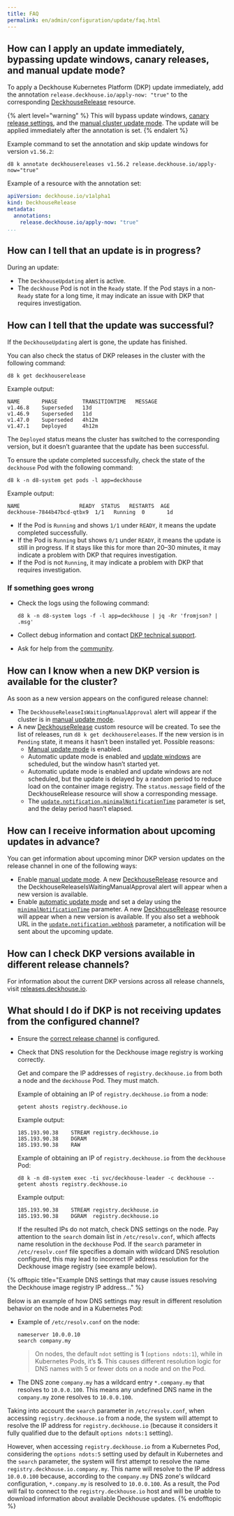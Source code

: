 ```yaml
---
title: FAQ
permalink: en/admin/configuration/update/faq.html
---
```


## How can I apply an update immediately, bypassing update windows, canary releases, and manual update mode?

To apply a Deckhouse Kubernetes Platform (DKP) update immediately,
add the annotation `release.deckhouse.io/apply-now: "true"` to the corresponding [DeckhouseRelease](/products/kubernetes-platform/documentation/v1/reference/api/cr.html#deckhouserelease) resource.

{% alert level="warning" %}
This will bypass update windows, [canary release settings](../../../user/network/canary-deployment.html), and the [manual cluster update mode](configuration.html#manual-update-approval).
The update will be applied immediately after the annotation is set.
{% endalert %}

Example command to set the annotation and skip update windows for version `v1.56.2`:

```shell
d8 k annotate deckhousereleases v1.56.2 release.deckhouse.io/apply-now="true"
```

Example of a resource with the annotation set:

```yaml
apiVersion: deckhouse.io/v1alpha1
kind: DeckhouseRelease
metadata:
  annotations:
    release.deckhouse.io/apply-now: "true"
...
```

## How can I tell that an update is in progress?

During an update:

- The `DeckhouseUpdating` alert is active.
- The `deckhouse` Pod is not in the `Ready` state.
  If the Pod stays in a non-`Ready` state for a long time, it may indicate an issue with DKP that requires investigation.

## How can I tell that the update was successful?

If the `DeckhouseUpdating` alert is gone, the update has finished.

You can also check the status of DKP releases in the cluster with the following command:

```shell
d8 k get deckhouserelease
```

Example output:

```console
NAME       PHASE        TRANSITIONTIME   MESSAGE
v1.46.8    Superseded   13d
v1.46.9    Superseded   11d
v1.47.0    Superseded   4h12m
v1.47.1    Deployed     4h12m
```

The `Deployed` status means the cluster has switched to the corresponding version,
but it doesn’t guarantee that the update has been successful.

To ensure the update completed successfully, check the state of the `deckhouse` Pod with the following command:

```shell
d8 k -n d8-system get pods -l app=deckhouse
```

Example output:

```console
NAME                   READY  STATUS   RESTARTS  AGE
deckhouse-7844b47bcd-qtbx9  1/1   Running  0       1d
```

- If the Pod is `Running` and shows `1/1` under `READY`, it means the update completed successfully.
- If the Pod is `Running` but shows `0/1` under `READY`, it means the update is still in progress.
  If it stays like this for more than 20–30 minutes, it may indicate a problem with DKP that requires investigation.
- If the Pod is not `Running`, it may indicate a problem with DKP that requires investigation.

### If something goes wrong

- Check the logs using the following command:

  ```shell
  d8 k -n d8-system logs -f -l app=deckhouse | jq -Rr 'fromjson? | .msg'
  ```

- Collect debug information and contact [DKP technical support](https://deckhouse.ru/tech-support/).
- Ask for help from the [community](https://deckhouse.io/community/).

## How can I know when a new DKP version is available for the cluster?

As soon as a new version appears on the configured release channel:

- The `DeckhouseReleaseIsWaitingManualApproval` alert will appear if the cluster is in [manual update mode](configuration.html#manual-update-approval).
- A new [DeckhouseRelease](/products/kubernetes-platform/documentation/v1/reference/api/cr.html#deckhouserelease) custom resource will be created.
  To see the list of releases, run `d8 k get deckhousereleases`.
  If the new version is in `Pending` state, it means it hasn’t been installed yet. Possible reasons:
  - [Manual update mode](configuration.html#manual-update-approval) is enabled.
  - Automatic update mode is enabled and [update windows](configuration.html#update-windows) are scheduled, but the window hasn’t started yet.
  - Automatic update mode is enabled and update windows are not scheduled,
    but the update is delayed by a random period to reduce load on the container image registry.
    The `status.message` field of the DeckhouseRelease resource will show a corresponding message.
  - The [`update.notification.minimalNotificationTime`](/modules/deckhouse/configuration.html#parameters-update-notification-minimalnotificationtime) parameter is set, and the delay period hasn’t elapsed.

## How can I receive information about upcoming updates in advance?

You can get information about upcoming minor DKP version updates on the release channel in one of the following ways:

- Enable [manual update mode](configuration.html#manual-update-approval).
  A new [DeckhouseRelease](/products/kubernetes-platform/documentation/v1/reference/api/cr.html#deckhouserelease) resource and the DeckhouseReleaseIsWaitingManualApproval alert will appear when a new version is available.
- Enable [automatic update mode](configuration.html#automatic-update-mode) and set a delay using the [`minimalNotificationTime`](/modules/deckhouse/configuration.html#parameters-update-notification-minimalnotificationtime) parameter.
  A new [DeckhouseRelease](/products/kubernetes-platform/documentation/v1/reference/api/cr.html#deckhouserelease) resource will appear when a new version is available.
  If you also set a webhook URL in the [`update.notification.webhook`](/modules/deckhouse/configuration.html#parameters-update-notification-webhook) parameter,
  a notification will be sent about the upcoming update.

## How can I check DKP versions available in different release channels?

For information about the current DKP versions across all release channels, visit [releases.deckhouse.io](https://releases.deckhouse.io).

## What should I do if DKP is not receiving updates from the configured channel?

- Ensure the [correct release channel](../../../architecture/updating.html#release-channels) is configured.
- Check that DNS resolution for the Deckhouse image registry is working correctly.
  
  Get and compare the IP addresses of `registry.deckhouse.io` from both a node and the `deckhouse` Pod.
  They must match.

  Example of obtaining an IP of `registry.deckhouse.io` from a node:

  ```shell
  getent ahosts registry.deckhouse.io
  ```

  Example output:

  ```console
  185.193.90.38    STREAM registry.deckhouse.io
  185.193.90.38    DGRAM
  185.193.90.38    RAW
  ```

  Example of obtaining an IP of `registry.deckhouse.io` from the `deckhouse` Pod:

  ```shell
  d8 k -n d8-system exec -ti svc/deckhouse-leader -c deckhouse -- getent ahosts registry.deckhouse.io
  ```

  Example output:

  ```console
  185.193.90.38    STREAM registry.deckhouse.io
  185.193.90.38    DGRAM  registry.deckhouse.io
  ```

  If the resulted IPs do not match, check DNS settings on the node.
  Pay attention to the `search` domain list in `/etc/resolv.conf`, which affects name resolution in the `deckhouse` Pod.
  If the `search` parameter in `/etc/resolv.conf` file specifies a domain with wildcard DNS resolution configured,
  this may lead to incorrect IP address resolution for the Deckhouse image registry (see example below).

{% offtopic title="Example DNS settings that may cause issues resolving the Deckhouse image registry IP address…" %}

Below is an example of how DNS settings may result in different resolution behavior on the node and in a Kubernetes Pod:

- Example of `/etc/resolv.conf` on the node:

  ```text
  nameserver 10.0.0.10
  search company.my
  ```

  > On nodes, the default `ndot` setting is **1** (`options ndots:1`), while in Kubernetes Pods, it’s **5**.
  > This causes different resolution logic for DNS names with 5 or fewer dots on a node and on the Pod.

- The DNS zone `company.my` has a wildcard entry `*.company.my` that resolves to `10.0.0.100`.
  This means any undefined DNS name in the `company.my` zone resolves to `10.0.0.100`.

Taking into account the `search` parameter in `/etc/resolv.conf`, when accessing `registry.deckhouse.io` from a node,
the system will attempt to resolve the IP address for `registry.deckhouse.io`
(because it considers it fully qualified due to the default `options ndots:1` setting).

However, when accessing `registry.deckhouse.io` from a Kubernetes Pod,
considering the `options ndots:5` setting used by default in Kubernetes and the `search` parameter,
the system will first attempt to resolve the name `registry.deckhouse.io.company.my`.
This name will resolve to the IP address `10.0.0.100` because,
according to the `company.my` DNS zone's wildcard configuration,
`*.company.my` is resolved to `10.0.0.100`.
As a result, the Pod will fail to connect to the `registry.deckhouse.io` host and will be unable to download information about available Deckhouse updates.
{% endofftopic %}
